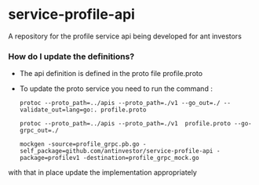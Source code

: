 # service-profile-api

A repository for the profile service api being developed
for ant investors

### How do I update the definitions? ###

* The api definition is defined in the proto file profile.proto
* To update the proto service you need to run the command :

    `protoc --proto_path=../apis --proto_path=./v1 --go_out=./ --validate_out=lang=go:. profile.proto`

    `protoc --proto_path=../apis --proto_path=./v1  profile.proto --go-grpc_out=./ `
    
    `mockgen -source=profile_grpc.pb.go -self_package=github.com/antinvestor/service-profile-api -package=profilev1 -destination=profile_grpc_mock.go`

with that in place update the implementation appropriately
